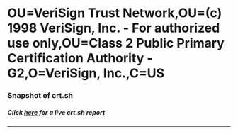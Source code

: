 # OU=VeriSign Trust Network,OU=(c) 1998 VeriSign\, Inc. - For authorized use only,OU=Class 2 Public Primary Certification Authority - G2,O=VeriSign\, Inc.,C=US
### Snapshot of crt.sh
##### Click [here](https://crt.sh/?serial=75E87980555E8FDFAE401AA56F57C88A) for a live crt.sh report

---
